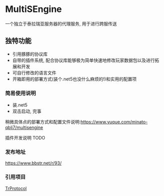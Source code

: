 # MultiSEngine
一个独立于泰拉瑞亚服务器的代理服务, 用于进行跨服传送
## 独特功能
* 引用豚豚的协议库
* 自带的插件系统, 配合协议库能够极为简单快速地修改玩家数据包以及进行拓展和开发
* 可自行修改的语言文件
* 开箱即用的部署方式(装个.net5也没什么麻烦的!)和实用的配置项

### 简易使用说明
* 装.net5
* 双击启动, 完事

稍微具体点的部署方式和配置文件说明:https://www.yuque.com/minato-qbli7/multisengine

插件开发说明 TODO
### 发布地址
https://www.bbstr.net/r/93/
### 引用项目
[TrProtocol](https://github.com/chi-rei-den/TrProtocol/tree/main)

